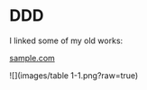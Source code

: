 # DDD
I linked some of my old works:

[sample.com](https://www.sample.com)

[](https://www.brandbucket.com/sites/default/files/logo_uploads/315026/large_singlesample.png?raw=true)

![](images/table 1-1.png?raw=true)
